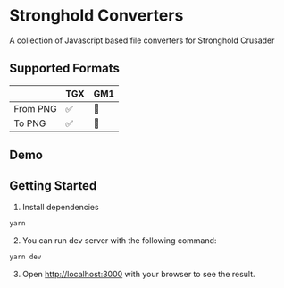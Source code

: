 # Stronghold Converters

A collection of Javascript based file converters for Stronghold Crusader

## Supported Formats

|          | TGX | GM1 |
| -------- | --- | --- |
| From PNG | ✅  | 🚧  |
| To PNG   | ✅  | 🚧  |

## Demo

## Getting Started

1. Install dependencies

```bash
yarn
```

2. You can run dev server with the following command:

```bash
yarn dev
```

3. Open [http://localhost:3000](http://localhost:3000) with your browser to see the result.
